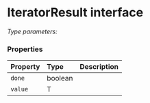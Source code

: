 # IteratorResult <T> interface



_Type parameters: <T>_






### Properties

| Property	   | Type	| Description|
|:-------------|:-------|:-----------|
|`done`      | boolean |  |
|`value`      | T |  |




